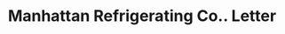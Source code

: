 ---
doi: 10.7916/D8W10J1H
date_other: '1925'
date_other_textual: '1925'
form: correspondence
genre:
- Letters (correspondence)
name:
- Manhattan Refrigerating Co.
object_in_context_url: https://biggert.cul.columbia.edu/items/view/ave_biggert_01060
subject_hierarchical_geographic:
- New York, New York, United States
subject_name:
- Manhattan Refrigerating Co.
title: Manhattan Refrigerating Co.. Letter
sort_title: Manhattan Refrigerating Co.. Letter
call_number: ave_biggert_01060
coordinates:
- 40.71277777777778,-74.00583333333333
pid: ave_biggert_01060
identifiers: ave_biggert_01060
thumbnail: https://derivativo-1.library.columbia.edu/iiif/2/ldpd:344321/full/!256,256/0/native.jpg
permalink: "/biggert/ave_biggert_01060/"
layout: iiif-image-page
---
